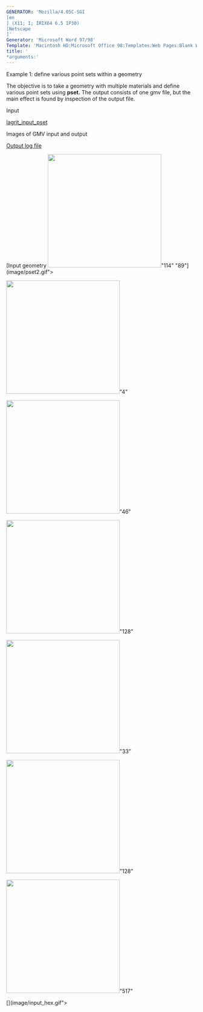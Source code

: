 ```yaml
---
GENERATOR: 'Mozilla/4.05C-SGI 
[en
] (X11; I; IRIX64 6.5 IP30) 
[Netscape
]'
Generator: 'Microsoft Word 97/98'
Template: 'Macintosh HD:Microsoft Office 98:Templates:Web Pages:Blank Web Page'
title: '
*arguments:'
---
```


Example 1: define various point sets within a geometry

 The objective is to take a geometry with multiple materials and define
 various point sets using **pset.**
 The output consists of one gmv file, but the main effect is found by
 inspection of the output file.

Input

 [lagrit\_input\_pset](../lagrit_input_pset)

Images of GMV input and output

[Output log file](../output_pset)

[Input geometry <img height="300" width="300" src="/assets/images/pset2_tn.gif">"114"
"89"](image/pset2.gif">

<img height="300" width="300" src="transparent.gif">"4" 

<img height="300" width="300" src="transparent.gif">"46" 

<img height="300" width="300" src="transparent.gif">"128" 

<img height="300" width="300" src="transparent.gif">"33" 

<img height="300" width="300" src="transparent.gif">"128" 

<img height="300" width="300" src="transparent.gif">"517" 

  [](image/input_hex.gif">
 
 
